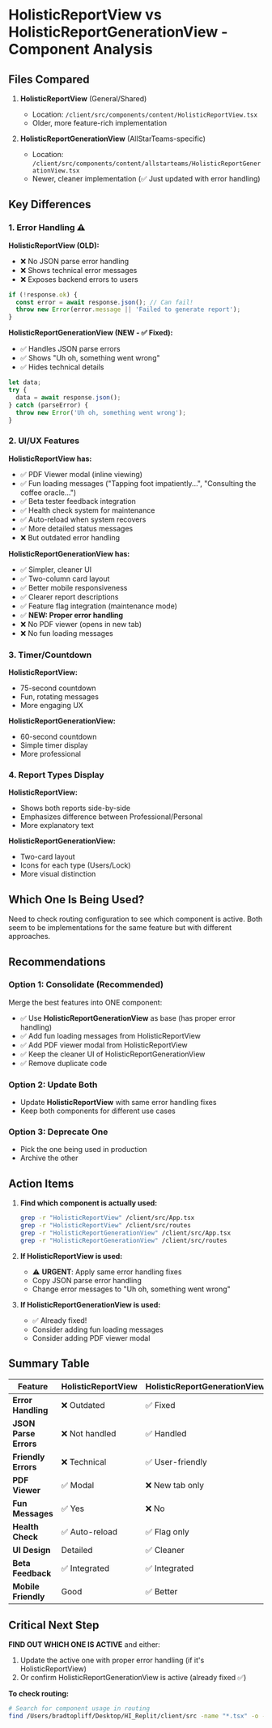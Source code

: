 # HolisticReportView vs HolisticReportGenerationView - Component Analysis

## Files Compared

1. **HolisticReportView** (General/Shared)
   - Location: `/client/src/components/content/HolisticReportView.tsx`
   - Older, more feature-rich implementation
   
2. **HolisticReportGenerationView** (AllStarTeams-specific)
   - Location: `/client/src/components/content/allstarteams/HolisticReportGenerationView.tsx`  
   - Newer, cleaner implementation (✅ Just updated with error handling)

## Key Differences

### 1. Error Handling ⚠️
**HolisticReportView (OLD):**
- ❌ No JSON parse error handling
- ❌ Shows technical error messages
- ❌ Exposes backend errors to users
```typescript
if (!response.ok) {
  const error = await response.json(); // Can fail!
  throw new Error(error.message || 'Failed to generate report');
}
```

**HolisticReportGenerationView (NEW - ✅ Fixed):**
- ✅ Handles JSON parse errors
- ✅ Shows "Uh oh, something went wrong"
- ✅ Hides technical details
```typescript
let data;
try {
  data = await response.json();
} catch (parseError) {
  throw new Error('Uh oh, something went wrong');
}
```

### 2. UI/UX Features

**HolisticReportView has:**
- ✅ PDF Viewer modal (inline viewing)
- ✅ Fun loading messages ("Tapping foot impatiently...", "Consulting the coffee oracle...")
- ✅ Beta tester feedback integration
- ✅ Health check system for maintenance
- ✅ Auto-reload when system recovers
- ✅ More detailed status messages
- ❌ But outdated error handling

**HolisticReportGenerationView has:**
- ✅ Simpler, cleaner UI
- ✅ Two-column card layout
- ✅ Better mobile responsiveness
- ✅ Clearer report descriptions
- ✅ Feature flag integration (maintenance mode)
- ✅ **NEW: Proper error handling**
- ❌ No PDF viewer (opens in new tab)
- ❌ No fun loading messages

### 3. Timer/Countdown

**HolisticReportView:**
- 75-second countdown
- Fun, rotating messages
- More engaging UX

**HolisticReportGenerationView:**
- 60-second countdown
- Simple timer display
- More professional

### 4. Report Types Display

**HolisticReportView:**
- Shows both reports side-by-side
- Emphasizes difference between Professional/Personal
- More explanatory text

**HolisticReportGenerationView:**
- Two-card layout
- Icons for each type (Users/Lock)
- More visual distinction

## Which One Is Being Used?

Need to check routing configuration to see which component is active. Both seem to be implementations for the same feature but with different approaches.

## Recommendations

### Option 1: Consolidate (Recommended)
Merge the best features into ONE component:
- ✅ Use **HolisticReportGenerationView** as base (has proper error handling)
- ✅ Add fun loading messages from HolisticReportView
- ✅ Add PDF viewer modal from HolisticReportView
- ✅ Keep the cleaner UI of HolisticReportGenerationView
- ✅ Remove duplicate code

### Option 2: Update Both
- Update **HolisticReportView** with same error handling fixes
- Keep both components for different use cases

### Option 3: Deprecate One
- Pick the one being used in production
- Archive the other

## Action Items

1. **Find which component is actually used:**
   ```bash
   grep -r "HolisticReportView" /client/src/App.tsx
   grep -r "HolisticReportView" /client/src/routes
   grep -r "HolisticReportGenerationView" /client/src/App.tsx
   grep -r "HolisticReportGenerationView" /client/src/routes
   ```

2. **If HolisticReportView is used:**
   - ⚠️ **URGENT**: Apply same error handling fixes
   - Copy JSON parse error handling
   - Change error messages to "Uh oh, something went wrong"

3. **If HolisticReportGenerationView is used:**
   - ✅ Already fixed!
   - Consider adding fun loading messages
   - Consider adding PDF viewer modal

## Summary Table

| Feature | HolisticReportView | HolisticReportGenerationView |
|---------|-------------------|------------------------------|
| **Error Handling** | ❌ Outdated | ✅ Fixed |
| **JSON Parse Errors** | ❌ Not handled | ✅ Handled |
| **Friendly Errors** | ❌ Technical | ✅ User-friendly |
| **PDF Viewer** | ✅ Modal | ❌ New tab only |
| **Fun Messages** | ✅ Yes | ❌ No |
| **Health Check** | ✅ Auto-reload | ✅ Flag only |
| **UI Design** | Detailed | ✅ Cleaner |
| **Beta Feedback** | ✅ Integrated | ✅ Integrated |
| **Mobile Friendly** | Good | ✅ Better |

## Critical Next Step

**FIND OUT WHICH ONE IS ACTIVE** and either:
1. Update the active one with proper error handling (if it's HolisticReportView)
2. Or confirm HolisticReportGenerationView is active (already fixed ✅)

**To check routing:**
```bash
# Search for component usage in routing
find /Users/bradtopliff/Desktop/HI_Replit/client/src -name "*.tsx" -o -name "*.ts" | xargs grep -l "HolisticReport"
```
